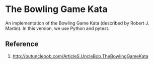 # The Bowling Game Kata

An implementation of the Bowling Game Kata (described by Robert J. Martin).  In this version, we use Python and pytest.


## Reference
1. http://butunclebob.com/ArticleS.UncleBob.TheBowlingGameKata

